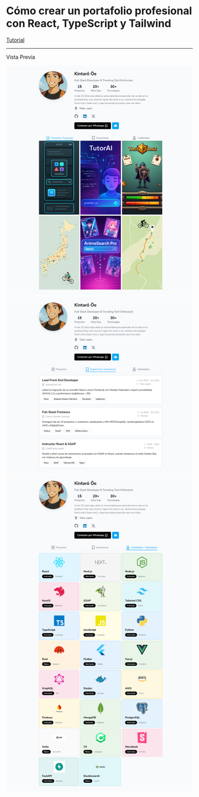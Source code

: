 # Cómo crear un portafolio profesional con React, TypeScript y Tailwind

[Tutorial](https://www.youtube.com/watch?v=kP0Z8sMPFjU)

---

Vista Previa

![screenshot1](./screenshots/001.png)
![screenshot2](./screenshots/002.png)
![screenshot3](./screenshots/003.png)
